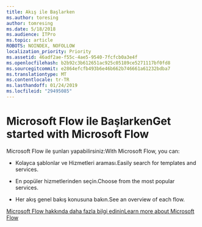 ```yaml
---
title: Akış ile Başlarken
ms.author: toresing
author: tomresing
ms.date: 5/18/2018
ms.audience: ITPro
ms.topic: article
ROBOTS: NOINDEX, NOFOLLOW
localization_priority: Priority
ms.assetid: 46adf2ae-f55c-4ae5-9540-7fcfcb0a3e4f
ms.openlocfilehash: b2b92c3b612651ac925c05189ce5271117bf0fd8
ms.sourcegitcommit: e2864efcfb493b6e46b662b746661a61232bdba7
ms.translationtype: MT
ms.contentlocale: tr-TR
ms.lasthandoff: 01/24/2019
ms.locfileid: "29495085"
---
```

# <a name="get-started-with-microsoft-flow"></a><span data-ttu-id="cc5f1-102">Microsoft Flow ile Başlarken</span><span class="sxs-lookup"><span data-stu-id="cc5f1-102">Get started with Microsoft Flow</span></span>

<span data-ttu-id="cc5f1-103">Microsoft Flow ile şunları yapabilirsiniz:</span><span class="sxs-lookup"><span data-stu-id="cc5f1-103">With Microsoft Flow, you can:</span></span>
  
- <span data-ttu-id="cc5f1-104">Kolayca şablonlar ve Hizmetleri araması.</span><span class="sxs-lookup"><span data-stu-id="cc5f1-104">Easily search for templates and services.</span></span>
    
- <span data-ttu-id="cc5f1-105">En popüler hizmetlerinden seçin.</span><span class="sxs-lookup"><span data-stu-id="cc5f1-105">Choose from the most popular services.</span></span>
    
- <span data-ttu-id="cc5f1-106">Her akış genel bakış konusuna bakın.</span><span class="sxs-lookup"><span data-stu-id="cc5f1-106">See an overview of each flow.</span></span>
    
[<span data-ttu-id="cc5f1-107">Microsoft Flow hakkında daha fazla bilgi edinin</span><span class="sxs-lookup"><span data-stu-id="cc5f1-107">Learn more about Microsoft Flow</span></span>](https://go.microsoft.com/fwlink/?linkid=874446)
  

